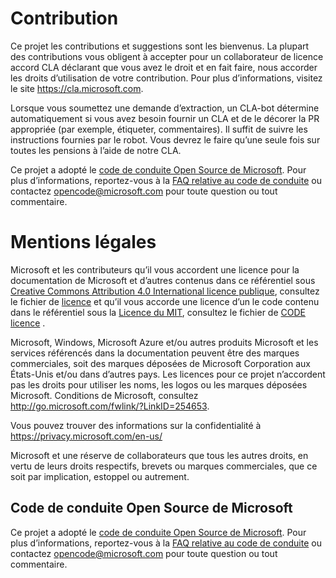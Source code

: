 # <a name="contributing"></a>Contribution

Ce projet les contributions et suggestions sont les bienvenus.  La plupart des contributions vous obligent à accepter pour un collaborateur de licence accord CLA déclarant que vous avez le droit et en fait faire, nous accorder les droits d’utilisation de votre contribution. Pour plus d’informations, visitez le site https://cla.microsoft.com.

Lorsque vous soumettez une demande d’extraction, un CLA-bot détermine automatiquement si vous avez besoin fournir un CLA et de le décorer la PR appropriée (par exemple, étiqueter, commentaires). Il suffit de suivre les instructions fournies par le robot. Vous devrez le faire qu’une seule fois sur toutes les pensions à l’aide de notre CLA.

Ce projet a adopté le [code de conduite Open Source de Microsoft](https://opensource.microsoft.com/codeofconduct/). Pour plus d’informations, reportez-vous à la [FAQ relative au code de conduite](https://opensource.microsoft.com/codeofconduct/faq/) ou contactez [opencode@microsoft.com](mailto:opencode@microsoft.com) pour toute question ou tout commentaire.

# <a name="legal-notices"></a>Mentions légales

Microsoft et les contributeurs qu’il vous accordent une licence pour la documentation de Microsoft et d’autres contenus dans ce référentiel sous [Creative Commons Attribution 4.0 International licence publique](https://creativecommons.org/licenses/by/4.0/legalcode), consultez le fichier de [licence](LICENSE) et qu’il vous accorde une licence d’un le code contenu dans le référentiel sous la [Licence du MIT](https://opensource.org/licenses/MIT), consultez le fichier de [CODE licence](LICENSE-CODE) .

Microsoft, Windows, Microsoft Azure et/ou autres produits Microsoft et les services référencés dans la documentation peuvent être des marques commerciales, soit des marques déposées de Microsoft Corporation aux États-Unis et/ou dans d’autres pays. Les licences pour ce projet n’accordent pas les droits pour utiliser les noms, les logos ou les marques déposées Microsoft. Conditions de Microsoft, consultez http://go.microsoft.com/fwlink/?LinkID=254653.

Vous pouvez trouver des informations sur la confidentialité à https://privacy.microsoft.com/en-us/

Microsoft et une réserve de collaborateurs que tous les autres droits, en vertu de leurs droits respectifs, brevets ou marques commerciales, que ce soit par implication, estoppel ou autrement.

## <a name="microsoft-open-source-code-of-conduct"></a>Code de conduite Open Source de Microsoft
Ce projet a adopté le [code de conduite Open Source de Microsoft](https://opensource.microsoft.com/codeofconduct/). Pour plus d’informations, reportez-vous à la [FAQ relative au code de conduite](https://opensource.microsoft.com/codeofconduct/faq/) ou contactez [opencode@microsoft.com](mailto:opencode@microsoft.com) pour toute question ou tout commentaire.
